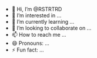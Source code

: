 - 👋 Hi, I’m @RSTRTRD
- 👀 I’m interested in ...
- 🌱 I’m currently learning ...
- 💞️ I’m looking to collaborate on ...
- 📫 How to reach me ...
- 😄 Pronouns: ...
- ⚡ Fun fact: ...

<!---
RSTRTRD/RSTRTRD is a ✨ special ✨ repository because its `README.md` (this file) appears on your GitHub profile.
You can click the Preview link to take a look at your changes.
--->
